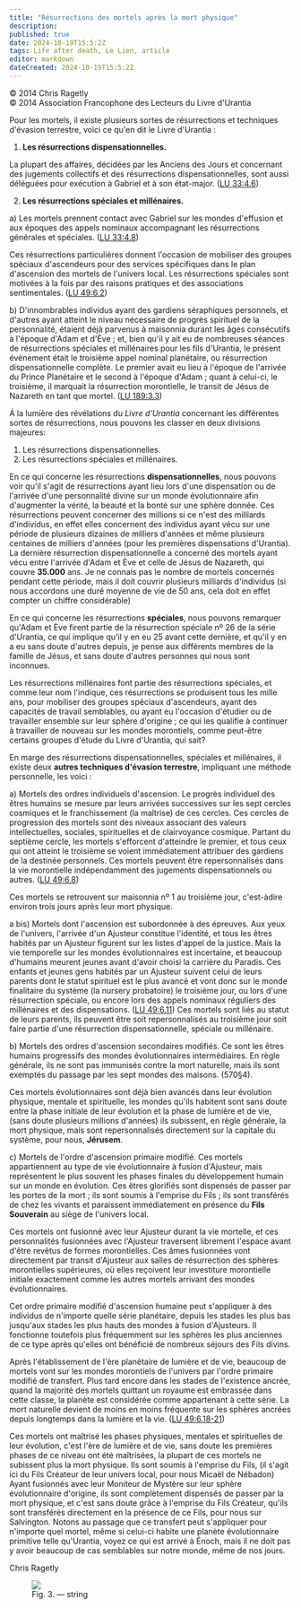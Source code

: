```yaml
---
title: "Résurrections des mortels après la mort physique"
description: 
published: true
date: 2024-10-19T15:5:2Z
tags: Life after death, Le Lien, article
editor: markdown
dateCreated: 2024-10-19T15:5:2Z
---
```


<p class="v-card v-sheet theme--light grey lighten-3 px-2">© 2014 Chris Ragetly<br>© 2014 Association Francophone des Lecteurs du Livre d'Urantia</p>

Pour les mortels, il existe plusieurs sortes de résurrections et techniques d'évasion terrestre, voici ce qu'en dit le Livre d'Urantia :

1) **Les résurrections dispensationnelles.**

La plupart des affaires, décidées par les Anciens des Jours et concernant des jugements collectifs et des résurrections dispensationnelles, sont aussi déléguées pour exécution à Gabriel et à son état-major. ([LU 33:4.6](/fr/The_Urantia_Book/33#p4_6))

2) **Les résurrections spéciales et millénaires.**

a) Les mortels prennent contact avec Gabriel sur les mondes d'effusion et aux époques des appels nominaux accompagnant les résurrections générales et spéciales. ([LU 33:4.8](/fr/The_Urantia_Book/33#p4_8))

Ces résurrections particulières donnent l'occasion de mobiliser des groupes spéciaux d'ascendeurs pour des services spécifiques dans le plan d'ascension des mortels de l'univers local. Les résurrections spéciales sont motivées à la fois par des raisons pratiques et des associations sentimentales. ([LU 49:6.2](/fr/The_Urantia_Book/49#p6_2))

b) D'innombrables individus ayant des gardiens séraphiques personnels, et d'autres ayant atteint le niveau nécessaire de progrès spirituel de la personnalité, étaient déjà parvenus à maisonnia durant les âges consécutifs à l'époque d'Adam et d'Ève ; et, bien qu'il y ait eu de nombreuses séances de résurrections spéciales et millénaires pour les fils d'Urantia, le présent événement était le troisième appel nominal planétaire, ou résurrection dispensationnelle complète. Le premier avait eu lieu à l'époque de l'arrivée du Prince Planétaire et le second à l'époque d'Adam ; quant à celui-ci, le troisième, il marquait la résurrection morontielle, le transit de Jésus de Nazareth en tant que mortel. ([LU 189:3.3](/fr/The_Urantia_Book/189#p3_3))

Á la lumière des révélations du _Livre d'Urantia_ concernant les différentes sortes de résurrections, nous pouvons les classer en deux divisions majeures:

1. Les résurrections dispensationnelles.
2. Les résurrections spéciales et millénaires.

En ce qui concerne les résurrections **dispensationnelles**, nous pouvons voir qu'il s'agit de résurrections ayant lieu lors d'une dispensation ou de l'arrivée d'une personnalité divine sur un monde évolutionnaire afin d'augmenter la vérité, la beauté et la bonté sur une sphère donnée. Ces résurrections peuvent concerner des millions si ce n'est des milliards d'individus, en effet elles concernent des individus ayant vécu sur une période de plusieurs dizaines de milliers d'années et même plusieurs centaines de milliers d'années (pour les premières dispensations d'Urantia). La dernière résurrection dispensationnelle a concerné des mortels ayant vécu entre l'arrivée d'Adam et Ėve et celle de Jésus de Nazareth, qui couvre **35.000** ans. Je ne connais pas le nombre de mortels concernés pendant cette période, mais il doit couvrir plusieurs milliards d'individus (si nous accordons une duré moyenne de vie de 50 ans, cela doit en effet compter un chiffre considérable)

En ce qui concerne les résurrections **spéciales**, nous pouvons remarquer qu'Adam et Ève firent partie de la résurrection spéciale nº 26 de la série d'Urantia, ce qui implique qu'il y en eu 25 avant cette dernière, et qu'il y en a eu sans doute d'autres depuis, je pense aux différents membres de la famille de Jésus, et sans doute d'autres personnes qui nous sont inconnues.

Les résurrections millénaires font partie des résurrections spéciales, et comme leur nom l'indique, ces résurrections se produisent tous les mille ans, pour mobiliser des groupes spéciaux d'ascendeurs, ayant des capacités de travail semblables, ou ayant eu l'occasion d'étudier ou de travailler ensemble sur leur sphère d'origine ; ce qui les qualifie à continuer à travailler de nouveau sur les mondes morontiels, comme peut-être certains groupes d'étude du Livre d'Urantia, qui sait?

En marge des résurrections dispensationnelles, spéciales et millénaires, il existe deux **autres techniques d'évasion terrestre**, impliquant une méthode personnelle, les voici :

a) Mortels des ordres individuels d'ascension. Le progrès individuel des êtres humains se mesure par leurs arrivées successives sur les sept cercles cosmiques et le franchissement (la maîtrise) de ces cercles. Ces cercles de progression des mortels sont des niveaux associant des valeurs intellectuelles, sociales, spirituelles et de clairvoyance cosmique. Partant du septième cercle, les mortels s'efforcent d'atteindre le premier, et tous ceux qui ont atteint le troisième se voient immédiatement attribuer des gardiens de la destinée personnels. Ces mortels peuvent être repersonnalisés dans la vie morontielle indépendamment des jugements dispensationnels ou autres. ([LU 49:6.8](/fr/The_Urantia_Book/49#p6_8))

Ces mortels se retrouvent sur maisonnia nº 1 au troisième jour, c'est-àdire environ trois jours après leur mort physique.

a bis) Mortels dont l'ascension est subordonnée à des épreuves. Aux yeux de l'univers, l'arrivée d'un Ajusteur constitue l'identité, et tous les êtres habités par un Ajusteur figurent sur les listes d'appel de la justice. Mais la vie temporelle sur les mondes évolutionnaires est incertaine, et beaucoup d'humains meurent jeunes avant d'avoir choisi la carrière du Paradis. Ces enfants et jeunes gens habités par un Ajusteur suivent celui de leurs parents dont le statut spirituel est le plus avancé et vont donc sur le monde finalitaire du système (la nursery probatoire) le troisième jour, ou lors d'une résurrection spéciale, ou encore lors des appels nominaux réguliers des millénaires et des dispensations. ([LU 49:6.11](/fr/The_Urantia_Book/49#p6_11)) Ces mortels sont liés au statut de leurs parents, ils peuvent être soit repersonnalisés au troisième jour soit faire partie d'une résurrection dispensationnelle, spéciale ou millénaire.

b) Mortels des ordres d'ascension secondaires modifiés. Ce sont les êtres humains progressifs des mondes évolutionnaires intermédiaires. En règle générale, ils ne sont pas immunisés contre la mort naturelle, mais ils sont exemptés du passage par les sept mondes des maisons. (570§4).

Ces mortels évolutionnaires sont déjà bien avancés dans leur évolution physique, mentale et spirituelle, les mondes qu'ils habitent sont sans doute entre la phase initiale de leur évolution et la phase de lumière et de vie, (sans doute plusieurs millions d'années) ils subissent, en règle générale, la mort physique, mais sont repersonnalisés directement sur la capitale du système, pour nous, **Jérusem**.

c) Mortels de l'ordre d'ascension primaire modifié. Ces mortels appartiennent au type de vie évolutionnaire à fusion d'Ajusteur, mais représentent le plus souvent les phases finales du développement humain sur un monde en évolution. Ces êtres glorifiés sont dispensés de passer par les portes de la mort ; ils sont soumis à l'emprise du Fils ; ils sont transférés de chez les vivants et paraissent immédiatement en présence du **Fils Souverain** au siège de l'univers local.

Ces mortels ont fusionné avec leur Ajusteur durant la vie mortelle, et ces personnalités fusionnées avec l'Ajusteur traversent librement l'espace avant d'être revêtus de formes morontielles. Ces âmes fusionnées vont directement par transit d'Ajusteur aux salles de résurrection des sphères morontielles supérieures, où elles reçoivent leur investiture morontielle initiale exactement comme les autres mortels arrivant des mondes évolutionnaires.

Cet ordre primaire modifié d'ascension humaine peut s'appliquer à des individus de n'importe quelle série planétaire, depuis les stades les plus bas jusqu'aux stades les plus hauts des mondes à fusion d'Ajusteurs. Il fonctionne toutefois plus fréquemment sur les sphères les plus anciennes de ce type après qu'elles ont bénéficié de nombreux séjours des Fils divins.

Après l'établissement de l'ère planétaire de lumière et de vie, beaucoup de mortels vont sur les mondes morontiels de l'univers par l'ordre primaire modifié de transfert. Plus tard encore dans les stades de l'existence ancrée, quand la majorité des mortels quittant un royaume est embrassée dans cette classe, la planète est considérée comme appartenant à cette série. La mort naturelle devient de moins en moins fréquente sur les sphères ancrées depuis longtemps dans la lumière et la vie. ([LU 49:6.18-21](/fr/The_Urantia_Book/49#p6_18))

Ces mortels ont maîtrisé les phases physiques, mentales et spirituelles de leur évolution, c'est l'ère de lumière et de vie, sans doute les premières phases de ce niveau ont été maîtrisées, la plupart de ces mortels ne subissent plus la mort physique. Ils sont soumis à l'emprise du Fils, (il s'agit ici du Fils Créateur de leur univers local, pour nous Micaël de Nébadon) Ayant fusionnés avec leur Moniteur de Mystère sur leur sphère évolutionnaire d'origine, ils sont complètement dispensés de passer par la mort physique, et c'est sans doute grâce à l'emprise du Fils Créateur, qu'ils sont transférés directement en la présence de ce Fils, pour nous sur Salvington. Notons au passage que ce transfert peut s'appliquer pour n'importe quel mortel, même si celui-ci habite une planète évolutionnaire primitive telle qu'Urantia, voyez ce qui est arrivé à Énoch, mais il ne doit pas y avoir beaucoup de cas semblables sur notre monde, même de nos jours.

Chris Ragetly


<figure id="Figure_3" class="image urantiapedia">
<img src="/image/article/Le_Lien/images_01/197.jpg">
<figcaption>Fig. 3. — string</figcaption>
</figure>